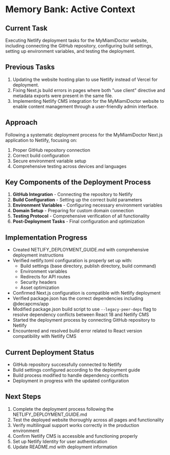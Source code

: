 # Memory Bank: Active Context

## Current Task
Executing Netlify deployment tasks for the MyMiamiDoctor website, including connecting the GitHub repository, configuring build settings, setting up environment variables, and testing the deployment.

## Previous Tasks
1. Updating the website hosting plan to use Netlify instead of Vercel for deployment.
2. Fixing Next.js build errors in pages where both "use client" directive and metadata exports were present in the same file.
3. Implementing Netlify CMS integration for the MyMiamiDoctor website to enable content management through a user-friendly admin interface.

## Approach
Following a systematic deployment process for the MyMiamiDoctor Next.js application to Netlify, focusing on:
1. Proper GitHub repository connection
2. Correct build configuration
3. Secure environment variable setup
4. Comprehensive testing across devices and languages

## Key Components of the Deployment Process
1. **GitHub Integration** - Connecting the repository to Netlify
2. **Build Configuration** - Setting up the correct build parameters
3. **Environment Variables** - Configuring necessary environment variables
4. **Domain Setup** - Preparing for custom domain connection
5. **Testing Protocol** - Comprehensive verification of all functionality
6. **Post-Deployment Tasks** - Final configuration and optimization

## Implementation Progress
- Created NETLIFY_DEPLOYMENT_GUIDE.md with comprehensive deployment instructions
- Verified netlify.toml configuration is properly set up with:
  - Build settings (base directory, publish directory, build command)
  - Environment variables
  - Redirects for API routes
  - Security headers
  - Asset optimization
- Confirmed Next.js configuration is compatible with Netlify deployment
- Verified package.json has the correct dependencies including @decapcms/app
- Modified package.json build script to use `--legacy-peer-deps` flag to resolve dependency conflicts between React 18 and Netlify CMS
- Started the deployment process by connecting GitHub repository to Netlify
- Encountered and resolved build error related to React version compatibility with Netlify CMS

## Current Deployment Status
- GitHub repository successfully connected to Netlify
- Build settings configured according to the deployment guide
- Build process modified to handle dependency conflicts
- Deployment in progress with the updated configuration

## Next Steps
1. Complete the deployment process following the NETLIFY_DEPLOYMENT_GUIDE.md
2. Test the deployed website thoroughly across all pages and functionality
3. Verify multilingual support works correctly in the production environment
4. Confirm Netlify CMS is accessible and functioning properly
5. Set up Netlify Identity for user authentication
6. Update README.md with deployment information
